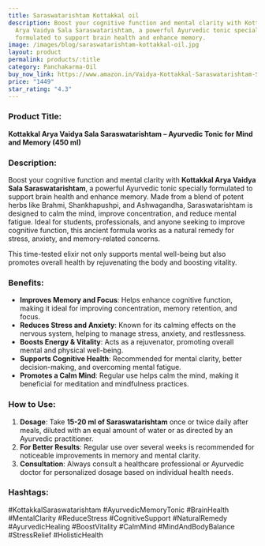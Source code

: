 ```yaml
---
title: Saraswatarishtam Kottakkal oil
description: Boost your cognitive function and mental clarity with Kottakkal
  Arya Vaidya Sala Saraswatarishtam, a powerful Ayurvedic tonic specially
  formulated to support brain health and enhance memory.
image: /images/blog/saraswatarishtam-kottakkal-oil.jpg
layout: product
permalink: products/:title
category: Panchakarma-Oil
buy_now_link: https://www.amazon.in/Vaidya-Kottakkal-Saraswatarishtam-Sukanthi-Throat/dp/B09C83LDJS/ref=sr_1_10?crid=3MOZWBLMDBDVJ&tag=ayushmonk-21
price: "1449"
star_rating: "4.3"
---
```

### Product Title:
**Kottakkal Arya Vaidya Sala Saraswatarishtam – Ayurvedic Tonic for Mind and Memory (450 ml)**

### Description:
Boost your cognitive function and mental clarity with **Kottakkal Arya Vaidya Sala Saraswatarishtam**, a powerful Ayurvedic tonic specially formulated to support brain health and enhance memory. Made from a blend of potent herbs like Brahmi, Shankhapushpi, and Ashwagandha, Saraswatarishtam is designed to calm the mind, improve concentration, and reduce mental fatigue. Ideal for students, professionals, and anyone seeking to improve cognitive function, this ancient formula works as a natural remedy for stress, anxiety, and memory-related concerns.

This time-tested elixir not only supports mental well-being but also promotes overall health by rejuvenating the body and boosting vitality.

### Benefits:
- **Improves Memory and Focus**: Helps enhance cognitive function, making it ideal for improving concentration, memory retention, and focus.
- **Reduces Stress and Anxiety**: Known for its calming effects on the nervous system, helping to manage stress, anxiety, and restlessness.
- **Boosts Energy & Vitality**: Acts as a rejuvenator, promoting overall mental and physical well-being.
- **Supports Cognitive Health**: Recommended for mental clarity, better decision-making, and overcoming mental fatigue.
- **Promotes a Calm Mind**: Regular use helps calm the mind, making it beneficial for meditation and mindfulness practices.

### How to Use:
1. **Dosage**: Take **15-20 ml of Saraswatarishtam** once or twice daily after meals, diluted with an equal amount of water or as directed by an Ayurvedic practitioner.
2. **For Better Results**: Regular use over several weeks is recommended for noticeable improvements in memory and mental clarity.
3. **Consultation**: Always consult a healthcare professional or Ayurvedic doctor for personalized dosage based on individual health needs.

### Hashtags:
#KottakkalSaraswatarishtam #AyurvedicMemoryTonic #BrainHealth #MentalClarity #ReduceStress #CognitiveSupport #NaturalRemedy #AyurvedicHealing #BoostVitality #CalmMind #MindAndBodyBalance #StressRelief #HolisticHealth
